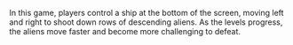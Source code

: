  In this game, players control a ship at the bottom of the screen, moving left and right to shoot down rows of descending aliens. As the levels progress, the aliens move faster and become more challenging to defeat.
